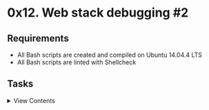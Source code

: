 # 0x12. Web stack debugging #2

## Requirements

- All Bash scripts are created and compiled on Ubuntu 14.04.4 LTS
- All Bash scripts are linted with Shellcheck

## Tasks

<details>
<summary>View Contents</summary>

### [0. Run software as another user](./0-iamsomeonelese)

- The user root is, on Linux, the “superuser”. It can do anything it wants, that’s a good and bad thing. A good practice is that one should never be logged in the root user, as if you fat finger a command and for example run rm -rf /, there is no comeback. That’s why it is preferable to run as a privileged user, meaning that the user also has the ability to perform tasks that the root user can do, just need to use a specific command that you need to discover.

- For the containers that you are given in this project as well as the checker, everything is run under the root user, which has the ability to run anything as another user.
  - write a Bash script that accepts one argument
  - the script should run the whoami command under the user passed as an argument
  - make sure to try your script by passing different users

```
root@ubuntu:~# whoami
root
root@ubuntu:~# ./0-iamsomeonelese nginx
nginx
root@ubuntu:~# whoami
root
```

### [1. Run Nginx as Nginx](./1-run_nginx_as_nginx)

- The root user is a superuser that can do anything on a Unix machine, the top administrator. Security wise, you must do everything that you can to prevent an attacker from logging in as root. With this in mind, it’s a good practice not to run your web servers as root (which is the default for most configurations) and instead run the process as the less privileged nginx user instead. This way, if a hacker does find a security issue that allows them to break-in to your server, the impact is limited by the permissions of the nginx user.
- Fix this container so that Nginx is running as the nginx user.
  - nginx must be running as nginx user
  - nginx must be listening on all active IPs on port 8080
  - You cannot use apt-get remove
  - Write a Bash script that configures the container to fit the above requirements

```
root@ab6f4542747e:~# ps auxff | grep ngin[x]
nginx      884  0.0  0.0  77360  2744 ?        Ss   19:16   0:00 nginx: master process /usr/sbin/nginx
nginx      885  0.0  0.0  77712  2772 ?        S    19:16   0:00  \_ nginx: worker process
nginx      886  0.0  0.0  77712  3180 ?        S    19:16   0:00  \_ nginx: worker process
nginx      887  0.0  0.0  77712  3180 ?        S    19:16   0:00  \_ nginx: worker process
nginx      888  0.0  0.0  77712  3208 ?        S    19:16   0:00  \_ nginx: worker process
root@ab6f4542747e:~#
root@ab6f4542747e:~# nc -z 0 8080 ; echo $?
0
```

### [2. 7 lines or less](./100-fix_in_7_lines_or_less)

- Using what you did for task #1, make your fix short and sweet.
  - Your Bash script must be 7 lines long or less
  - There must be a new line at the end of the file
  - You respect Bash script requirements
  - You cannot use ;
  - You cannot use &&
  - You cannot use wget
  - You cannot execute your previous answer file (Do not include the name of the previous script in this one)

</details>


